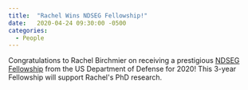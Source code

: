 ```yaml
---
title:  "Rachel Wins NDSEG Fellowship!"
date:   2020-04-24 09:30:00 -0500
categories:
  - People
---
```


Congratulations to Rachel Birchmier on receiving a prestigious [NDSEG Fellowship](https://ndseg.asee.org/) from the US Department of Defense for 2020! This 3-year Fellowship will support Rachel's PhD research.

